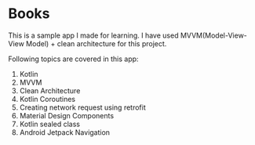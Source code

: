 # Books
This is a sample app I made for learning. I have used MVVM(Model-View-View Model) + clean architecture for this project.

Following topics are covered in this app:
1. Kotlin
2. MVVM 
3. Clean Architecture
4. Kotlin Coroutines
5. Creating network request using retrofit
6. Material Design Components
7. Kotlin sealed class
8. Android Jetpack Navigation




